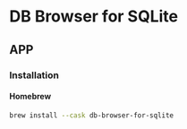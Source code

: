 # DB Browser for SQLite

## APP

### Installation

#### Homebrew

```sh
brew install --cask db-browser-for-sqlite
```
